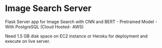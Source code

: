 # Image Search Server
Flask Server app for Image Search with CNN and BERT - Pretrained Model -  With  PostgreSQL  (Cloud Hosted- AWS)

Need 1.5 GB disk space on EC2 instance or Heroku for deployment and execute on live server.
